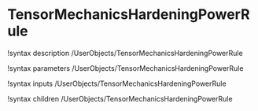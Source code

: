 <!-- MOOSE Documentation Stub: Remove this when content is added. -->

# TensorMechanicsHardeningPowerRule
!syntax description /UserObjects/TensorMechanicsHardeningPowerRule

!syntax parameters /UserObjects/TensorMechanicsHardeningPowerRule

!syntax inputs /UserObjects/TensorMechanicsHardeningPowerRule

!syntax children /UserObjects/TensorMechanicsHardeningPowerRule
